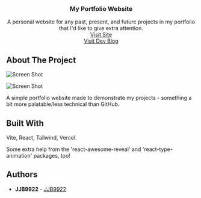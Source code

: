 <br/>
<p align="center">
  <h3 align="center">My Portfolio Website</h3>

  <p align="center">
    A personal website for any past, present, and future projects in my portfolio that I'd like to give extra attention.
    <br/>
     <a href="https://jjb-9922-portfolio.vercel.app/">Visit Site</a>
    <br/>
    <a href="https://dev.to/jjb9922/">Visit Dev Blog</a>
    <br/>
  </p>
</p>

## About The Project

![Screen Shot](https://github.com/JJB9922/JJB9922Portfolio/assets/105116192/b046a6f4-cb94-4509-bca6-1937c3cf53c7
)

![Screen Shot](https://github.com/JJB9922/JJB9922Portfolio/assets/105116192/b8f96a30-4fd9-4e1f-80a3-ef0141c78f97)

A simple portfolio website made to demonstrate my projects - something a bit more palatable/less technical than GitHub.

## Built With

Vite, React, Tailwind, Vercel.

Some extra help from the 'react-awesome-reveal' and 'react-type-animation' packages, too!

## Authors

* **JJB9922** - [JJB9922](https://github.com/JJB9922/)
